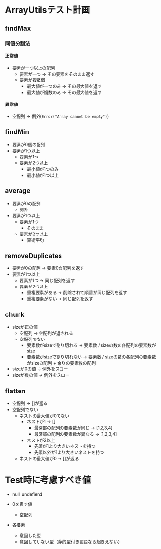 # ArrayUtilsテスト計画

## findMax
### 同値分割法

#### 正常値
- 要素が一つ以上の配列
    - 要素が一つ -> その要素をそのまま返す
    - 要素が複数個
        - 最大値が一つのみ -> その最大値を返す
        - 最大値が複数のみ -> その最大値を返す

#### 異常値
- 空配列 -> 例外(`Error("Array cannot be empty")`)

## findMin
- 要素が0個の配列
- 要素が1つ以上
    - 要素が1つ
    - 要素が2つ以上
        - 最小値が1つのみ
        - 最小値が1つ以上


## average
- 要素が0の配列
    - 例外
- 要素が1つ以上
    - 要素が1つ
        - そのまま
    - 要素が2つ以上
        - 算術平均

## removeDuplicates
- 要素が0の配列 -> 要素0の配列を返す
- 要素が1つ以上
    - 要素が1つ -> 同じ配列を返す
    - 要素が2つ以上
        - 重複要素がある -> 削除されて順番が同じ配列を返す
        - 重複要素がない -> 同じ配列を返す

## chunk
- sizeが正の値
    - 空配列 -> 空配列が返される
    - 空配列でない
        - 要素数がsizeで割り切れる -> 要素数 / sizeの数の各配列の要素数がsize
        - 要素数がsizeで割り切れない -> 要素数 / sizeの数の各配列の要素数がsizeの配列 + 余りの要素数の配列
- sizeが0の値 -> 例外をスロー
- sizeが負の値 -> 例外をスロー

## flatten
- 空配列 -> []が返る
- 空配列でない
    - ネストの最大値が0でない
        - ネストが1 -> []
            - 最深部の配列の要素数が同じ -> [1,2,3,4]
            - 最深部の配列の要素数が異なる -> [1,2,3,4]
        - ネストが2以上
            - 先頭が1より大きいネストを持つ
            - 先頭以外が1より大きいネストを持つ
    - ネストの最大値が0 -> []が返る

# Test時に考慮すべき値
- null, undefiend
- 0を表す値
    - 空配列

- 各要素
    - 意図した型
    - 意図していない型（静的型付き言語なら起きえない）